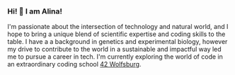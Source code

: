 ### Hi! 👋 I am Alina!

I'm passionate about the intersection of technology and natural world, and I hope to bring a unique blend of scientific expertise and coding skills to the table. I have a a background in genetics and experimental biology, however my drive to contribute to the world in a sustainable and impactful way led me to pursue a career in tech. I'm currently exploring the world of code in an extraordinary coding school [42 Wolfsburg](https://42wolfsburg.de).

<img src="https://komarev.com/ghpvc/?username=ialinaok&style=flat-square&color=blue" alt=""/>

<!--
**ialinaok/ialinaok** is a ✨ _special_ ✨ repository because its `README.md` (this file) appears on your GitHub profile.

Here are some ideas to get you started:

- 🔭 I’m currently working on ...
- 🌱 I’m currently learning ...
- 👯 I’m looking to collaborate on ...
- 🤔 I’m looking for help with ...
- 💬 Ask me about ...
- 📫 How to reach me: ...
- 😄 Pronouns: ...
- ⚡ Fun fact: ...
-->
